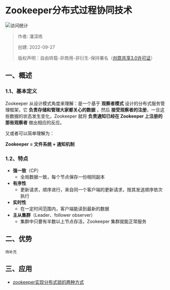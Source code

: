 # Zookeeper分布式过程协同技术

![访问统计](https://visitor-badge.glitch.me/badge?page_id=senlypan.qa.07-zookeeper&left_color=blue&right_color=red)

> 作者: 潘深练
>
> 创建: 2022-09-27
>
> 版权声明：自由转载-非商用-非衍生-保持署名（[创意共享3.0许可证](https://creativecommons.org/licenses/by-nc-nd/3.0/deed.zh)）


## 一、概述

### 1.1、基本定义

Zookeeper 从设计模式角度来理解：是一个基于 **观察者模式** 设计的分布式服务管理框架，它 **负责存储和管理大家都关心的数据** ，然后 **接受观察者的注册**，一旦这些数据的状态发生变化，Zookeeper 就将 **负责通知已经在 Zookeeper 上注册的那些观察者** 做出相应的反应。

又或者可以简单理解为： 

**Zookeeper = 文件系统 + 通知机制**

### 1.2、特点

- **强一致**（CP）
   - 全局数据一致，每个节点保存一份相同副本
- **有序性**
   - 更新请求，顺序进行，来自同一个客户端的更新请求，按其发送顺序依次执行
- **实时性**
   - 在一定时间范围内，客户端能读到最新的数据
- **主从集群**（Leader、follower observer）
   - 集群中只要有半数以上节点存活，Zookeeper 集群就能正常服务

## 二、优势

`待补充`


## 三、应用

- [zookeeper实现分布式锁的两种方式](https://cloud.tencent.com/developer/article/2039944)

